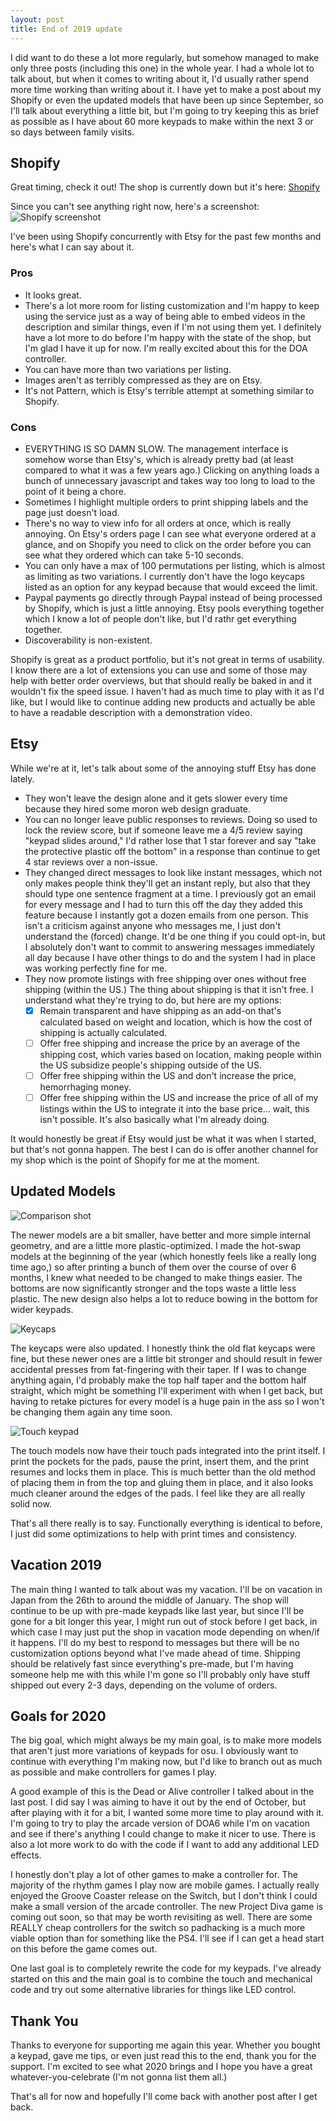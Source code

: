 ```yaml
---
layout: post
title: End of 2019 update
---
```


I did want to do these a lot more regularly, but somehow managed to make only three posts (including this one) in the whole year. I had a whole lot to talk about, but when it comes to writing about it, I'd usually rather spend more time working than writing about it. I have yet to make a post about my Shopify or even the updated models that have been up since September, so I'll talk about everything a little bit, but I'm going to try keeping this as brief as possible as I have about 60 more keypads to make within the next 3 or so days between family visits.

<!--break-->

## Shopify

Great timing, check it out! The shop is currently down but it's here: [Shopify](http://shop.thnikk.moe)

Since you can't see anything right now, here's a screenshot:
![Shopify screenshot](https://thnikk.github.io/blog/images/201912/shopify_screenshot.png)

I've been using Shopify concurrently with Etsy for the past few months and here's what I can say about it.

### Pros

- It looks great.
- There's a lot more room for listing customization and I'm happy to keep using the service just as a way of being able to embed videos in the description and similar things, even if I'm not using them yet. I definitely have a lot more to do before I'm happy with the state of the shop, but I'm glad I have it up for now. I'm really excited about this for the DOA controller.
- You can have more than two variations per listing.
- Images aren't as terribly compressed as they are on Etsy.
- It's not Pattern, which is Etsy's terrible attempt at something similar to Shopify.

### Cons

- EVERYTHING IS SO DAMN SLOW. The management interface is somehow worse than Etsy's, which is already pretty bad (at least compared to what it was a few years ago.) Clicking on anything loads a bunch of unnecessary javascript and takes way too long to load to the point of it being a chore.
- Sometimes I highlight multiple orders to print shipping labels and the page just doesn't load.
- There's no way to view info for all orders at once, which is really annoying. On Etsy's orders page I can see what everyone ordered at a glance, and on Shopify you need to click on the order before you can see what they ordered which can take 5-10 seconds.
- You can only have a max of 100 permutations per listing, which is almost as limiting as two variations. I currently don't have the logo keycaps listed as an option for any keypad because that would exceed the limit.
- Paypal payments go directly through Paypal instead of being processed by Shopify, which is just a little annoying. Etsy pools everything together which I know a lot of people don't like, but I'd rathr get everything together.
- Discoverability is non-existent.

Shopify is great as a product portfolio, but it's not great in terms of usability. I know there are a lot of extensions you can use and some of those may help with better order overviews, but that should really be baked in and it wouldn't fix the speed issue. I haven't had as much time to play with it as I'd like, but I would like to continue adding new products and actually be able to have a readable description with a demonstration video.

## Etsy

While we're at it, let's talk about some of the annoying stuff Etsy has done lately.

- They won't leave the design alone and it gets slower every time because they hired some moron web design graduate.
- You can no longer leave public responses to reviews. Doing so used to lock the review score, but if someone leave me a 4/5 review saying "keypad slides around," I'd rather lose that 1 star forever and say "take the protective plastic off the bottom" in a response than continue to get 4 star reviews over a non-issue.
- They changed direct messages to look like instant messages, which not only makes people think they'll get an instant reply, but also that they should type one sentence fragment at a time. I previously got an email for every message and I had to turn this off the day they added this feature because I instantly got a dozen emails from one person. This isn't a criticism against anyone who messages me, I just don't understand the (forced) change. It'd be one thing if you could opt-in, but I absolutely don't want to commit to answering messages immediately all day because I have other things to do and the system I had in place was working perfectly fine for me.
- They now promote listings with free shipping over ones without free shipping (within the US.) The thing about shipping is that it isn't free. I understand what they're trying to do, but here are my options:
    - [x] Remain transparent and have shipping as an add-on that's calculated based on weight and location, which is how the cost of shipping is actually calculated.
    - [ ] Offer free shipping and increase the price by an average of the shipping cost, which varies based on location, making people within the US subsidize people's shipping outside of the US.
    - [ ] Offer free shipping within the US and don't increase the price, hemorrhaging money.
    - [ ] Offer free shipping within the US and increase the price of all of my listings within the US to integrate it into the base price... wait, this isn't possible. It's also basically what I'm already doing.

It would honestly be great if Etsy would just be what it was when I started, but that's not gonna happen. The best I can do is offer another channel for my shop which is the point of Shopify for me at the moment.

## Updated Models

![Comparison shot](https://thnikk.github.io/blog/images/201912/comparison.jpg)

The newer models are a bit smaller, have better and more simple internal geometry, and are a little more plastic-optimized. I made the hot-swap models at the beginning of the year (which honestly feels like a really long time ago,) so after printing a bunch of them over the course of over 6 months, I knew what needed to be changed to make things easier. The bottoms are now significantly stronger and the tops waste a little less plastic. The new design also helps a lot to reduce bowing in the bottom for wider keypads.

![Keycaps](https://thnikk.github.io/blog/images/201912/keycap.jpeg)

The keycaps were also updated. I honestly think the old flat keycaps were fine, but these newer ones are a little bit stronger and should result in fewer accidental presses from fat-fingering with their taper. If I was to change anything again, I'd probably make the top half taper and the bottom half straight, which might be something I'll experiment with when I get back, but having to retake pictures for every model is a huge pain in the ass so I won't be changing them again any time soon.

![Touch keypad](https://thnikk.github.io/blog/images/201912/touch.jpg)

The touch models now have their touch pads integrated into the print itself. I print the pockets for the pads, pause the print, insert them, and the print resumes and locks them in place. This is much better than the old method of placing them in from the top and gluing them in place, and it also looks much cleaner around the edges of the pads. I feel like they are all really solid now.

That's all there really is to say. Functionally everything is identical to before, I just did some optimizations to help with print times and consistency.

## Vacation 2019

The main thing I wanted to talk about was my vacation. I'll be on vacation in Japan from the 26th to around the middle of January. The shop will continue to be up with pre-made keypads like last year, but since I'll be gone for a bit longer this year, I might run out of stock before I get back, in which case I may just put the shop in vacation mode depending on when/if it happens. I'll do my best to respond to messages but there will be no customization options beyond what I've made ahead of time. Shipping should be relatively fast since everything's pre-made, but I'm having someone help me with this while I'm gone so I'll probably only have stuff shipped out every 2-3 days, depending on the volume of orders.

## Goals for 2020

The big goal, which might always be my main goal, is to make more models that aren't just more variations of keypads for osu. I obviously want to continue with everything I'm making now, but I'd like to branch out as much as possible and make controllers for games I play.

A good example of this is the Dead or Alive controller I talked about in the last post. I did say I was aiming to have it out by the end of October, but after playing with it for a bit, I wanted some more time to play around with it. I'm going to try to play the arcade version of DOA6 while I'm on vacation and see if there's anything I could change to make it nicer to use. There is also a lot more work to do with the code if I want to add any additional LED effects.

I honestly don't play a lot of other games to make a controller for. The majority of the rhythm games I play now are mobile games. I actually really enjoyed the Groove Coaster release on the Switch, but I don't think I could make a small version of the arcade controller. The new Project Diva game is coming out soon, so that may be worth revisiting as well. There are some REALLY cheap controllers for the switch so padhacking is a much more viable option than for something like the PS4. I'll see if I can get a head start on this before the game comes out.

One last goal is to completely rewrite the code for my keypads. I've already started on this and the main goal is to combine the touch and mechanical code and try out some alternative libraries for things like LED control.


## Thank You

Thanks to everyone for supporting me again this year. Whether you bought a keypad, gave me tips, or even just read this to the end, thank you for the support. I'm excited to see what 2020 brings and I hope you have a great whatever-you-celebrate (I'm not gonna list them all.)

That's all for now and hopefully I'll come back with another post after I get back.
